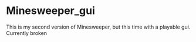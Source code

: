 # Minesweeper_gui

This is my second version of Minesweeper, but this time with a playable gui. Currently broken
